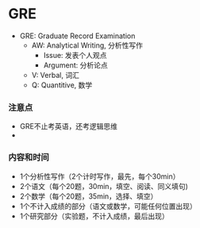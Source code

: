 # GRE
- GRE: Graduate Record Examination
    - AW: Analytical Writing, 分析性写作
        - Issue: 发表个人观点
        - Argument: 分析论点
    - V: Verbal, 词汇
    - Q: Quantitive, 数学


### 注意点
- GRE不止考英语，还考逻辑思维
- 

### 内容和时间
- 1个分析性写作（2个计时写作，最先，每个30min）
- 2个语文（每个20题，30min，填空、阅读、同义填句)
- 2个数学（每个20题，35min，选择、填空）
- 1个不计入成绩的部分（语文或数学，可能任何位置出现）
- 1个研究部分（实验题，不计入成绩，最后出现）